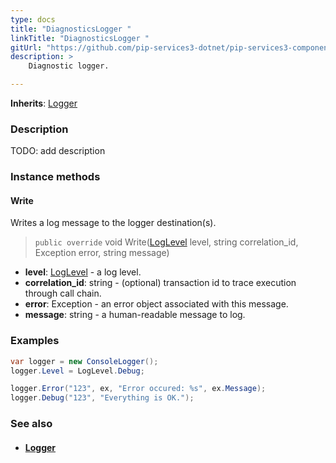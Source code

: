 ```yaml
---
type: docs
title: "DiagnosticsLogger "
linkTitle: "DiagnosticsLogger "
gitUrl: "https://github.com/pip-services3-dotnet/pip-services3-components-dotnet"
description: >
    Diagnostic logger.

---
```


**Inherits**: [Logger](../logger)

### Description

TODO: add description


### Instance methods

#### Write
Writes a log message to the logger destination(s).

> `public override` void Write([LogLevel](../log_level) level, string correlation_id, Exception error, string message)

- **level**: [LogLevel](../log_level) - a log level.
- **correlation_id**: string - (optional) transaction id to trace execution through call chain.
- **error**: Exception - an error object associated with this message.
- **message**: string - a human-readable message to log.

### Examples

```cs
var logger = new ConsoleLogger();
logger.Level = LogLevel.Debug;

logger.Error("123", ex, "Error occured: %s", ex.Message);
logger.Debug("123", "Everything is OK.");
```

### See also
- #### [Logger](../logger)
